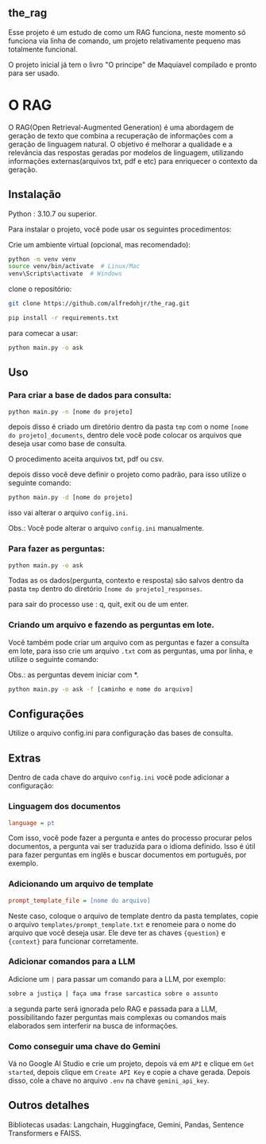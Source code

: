 ## the_rag

Esse projeto é um estudo de como um RAG funciona, neste momento só funciona via linha de comando, um projeto relativamente pequeno mas totalmente funcional.

O projeto inicial já tem o livro "O principe" de Maquiavel compilado e pronto para ser usado.

# O RAG

O RAG(Open Retrieval-Augmented Generation) é uma abordagem de geração de texto que combina a recuperação de informações com a geração de linguagem natural. O objetivo é melhorar a qualidade e a relevância das respostas geradas por modelos de linguagem, utilizando informações externas(arquivos txt, pdf e etc) para enriquecer o contexto da geração.

## Instalação

Python : 3.10.7 ou superior.

Para instalar o projeto, você pode usar os seguintes procedimentos:

Crie um ambiente virtual (opcional, mas recomendado):

```bash
python -m venv venv
source venv/bin/activate  # Linux/Mac
venv\Scripts\activate  # Windows
```

clone o repositório:

```bash
git clone https://github.com/alfredohjr/the_rag.git
```

```bash
pip install -r requirements.txt
```

para comecar a usar:

```bash
python main.py -o ask
```

## Uso

### Para criar a base de dados para consulta:

```bash
python main.py -n [nome do projeto]
```

depois disso é criado um diretório dentro da pasta `tmp` com o nome `[nome do projeto]_documents`, dentro dele você pode colocar os arquivos que deseja usar como base de consulta.

O procedimento aceita arquivos txt, pdf ou csv.

depois disso você deve definir o projeto como padrão, para isso utilize o seguinte comando:

```bash
python main.py -d [nome do projeto]
```

isso vai alterar o arquivo `config.ini`.

Obs.: Você pode alterar o arquivo `config.ini` manualmente.

### Para fazer as perguntas:

```bash
python main.py -o ask
```

Todas as os dados(pergunta, contexto e resposta) são salvos dentro da pasta `tmp` dentro do diretório `[nome do projeto]_responses`.

para sair do processo use : q, quit, exit ou de um enter.

### Criando um arquivo e fazendo as perguntas em lote.

Você também pode criar um arquivo com as perguntas e fazer a consulta em lote, para isso crie um arquivo `.txt` com as perguntas, uma por linha, e utilize o seguinte comando:

Obs.: as perguntas devem iniciar com \*.

```bash
python main.py -o ask -f [caminho e nome do arquivo]
```

## Configurações

Utilize o arquivo config.ini para configuração das bases de consulta.

## Extras

Dentro de cada chave do arquivo `config.ini` você pode adicionar a configuração:

### Linguagem dos documentos

```ini
language = pt
```

Com isso, você pode fazer a pergunta e antes do processo procurar pelos documentos, a pergunta vai ser traduzida para o idioma definido.
Isso é útil para fazer perguntas em inglês e buscar documentos em português, por exemplo.

### Adicionando um arquivo de template

```ini
prompt_template_file = [nome do arquivo]
```

Neste caso, coloque o arquivo de template dentro da pasta templates, copie o arquivo `templates/prompt_template.txt` e renomeie para o nome do arquivo que você deseja usar.
Ele deve ter as chaves `{question}` e `{context}` para funcionar corretamente.

### Adicionar comandos para a LLM

Adicione um `|` para passar um comando para a LLM, por exemplo:

```bash
sobre a justiça | faça uma frase sarcastica sobre o assunto
```

a segunda parte será ignorada pelo RAG e passada para a LLM, possibilitando fazer perguntas mais complexas ou comandos mais elaborados sem interferir na busca de informações.

### Como conseguir uma chave do Gemini

Vá no Google AI Studio e crie um projeto, depois vá em `API` e clique em `Get started`, depois clique em `Create API Key` e copie a chave gerada.
Depois disso, cole a chave no arquivo `.env` na chave `gemini_api_key`.

## Outros detalhes

Bibliotecas usadas: Langchain, Huggingface, Gemini, Pandas, Sentence Transformers e FAISS.
